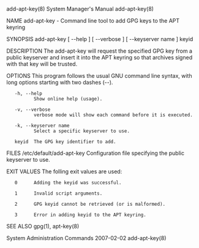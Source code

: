 add-apt-key(8)                          System Manager's Manual                         add-apt-key(8)

NAME
       add-apt-key - Command line tool to add GPG keys to the APT keyring

SYNOPSIS
       add-apt-key [ --help ] [ --verbose ] [ --keyserver name ] keyid

DESCRIPTION
       The  add-apt-key  will request the specified GPG key from a public keyserver and insert it into
       the APT keyring so that archives signed with that key will be trusted.

OPTIONS
       This program follows the usual GNU command line syntax, with long  options  starting  with  two
       dashes (--).

       -h, --help
              Show online help (usage).

       -v, --verbose
              verbose mode will show each command before it is executed.

       -k, --keyserver name
              Select a specific keyserver to use.

       keyid  The GPG key identifier to add.

FILES
       /etc/default/add-apt-key
              Configuration file specifying the public keyserver to use.

EXIT VALUES
       The folling exit values are used:

       0      Adding the keyid was successful.

       1      Invalid script arguments.

       2      GPG keyid cannot be retrieved (or is malformed).

       3      Error in adding keyid to the APT keyring.

SEE ALSO
       gpg(1), apt-key(8)

System Administration Commands                2007-02-02                                add-apt-key(8)
